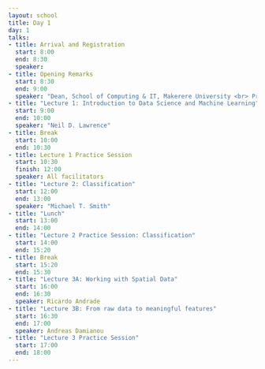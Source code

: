 ```yaml
---
layout: school
title: Day 1
day: 1
talks:
- title: Arrival and Registration
  start: 8:00
  end: 8:30
  speaker: 
- title: Opening Remarks
  start: 8:30
  end: 9:00
  speaker: "Dean, School of Computing & IT, Makerere University <br> Prof. Neil Lawrence"
- title: "Lecture 1: Introduction to Data Science and Machine Learning"
  start: 9:00
  end: 10:00
  speaker: "Neil D. Lawrence"
- title: Break
  start: 10:00
  end: 10:30
- title: Lecture 1 Practice Session
  start: 10:30
  finish: 12:00
  speaker: All facilitators
- title: "Lecture 2: Classification"
  start: 12:00
  end: 13:00
  speaker: "Michael T. Smith"
- title: "Lunch"
  start: 13:00
  end: 14:00
- title: "Lecture 2 Practice Session: Classification"
  start: 14:00
  end: 15:20
- title: Break
  start: 15:20
  end: 15:30
- title: "Lecture 3A: Working with Spatial Data"
  start: 16:00
  end: 16:30
  speaker: Ricardo Andrade
- title: "Lecture 3B: From raw data to meaningful features"
  start: 16:30
  end: 17:00
  speaker: Andreas Damianou
- title: "Lecture 3 Practice Session"
  start: 17:00
  end: 18:00
---
```

